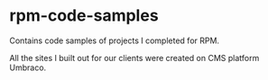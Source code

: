 # rpm-code-samples
Contains code samples of projects I completed for RPM. 

All the sites I built out for our clients were created on CMS platform Umbraco.
